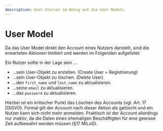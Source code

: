 ```yaml
---
description: User Stories im Bezug auf die User Models
---
```


# User Model

Da das User Model direkt den Account eines Nutzers darstellt, sind die erwarteten Aktionen limitiert und werden im Folgenden aufgelistet:

Ein Nutzer sollte in der Lage sein ...

* ...sein User-Objekt zu erstellen. (Create User = Registrierung)
* ...sein User-Objekt zu löschen.   (Delete User)
* ...den `first_name` und `last_name` zu aktualisieren.
* ...seine `email` zu aktualisieren.
* ...das `password` zu aktualisieren.

Hierbei ist ein kritischer Punkt das Löschen des Accounts (vgl. Art. 17 DSGVO).
Formal gilt der Account nach dieser Aktion als gelöscht und ein Nutzer kann sich nicht mehr anmelden. Praktisch ist der Account allerdings nur _inaktiv_, da die Daten eines ehemaligen Beschäftigten für eine gewisse Zeit aufbewahrt werden müssen (§17 MiLoG).
